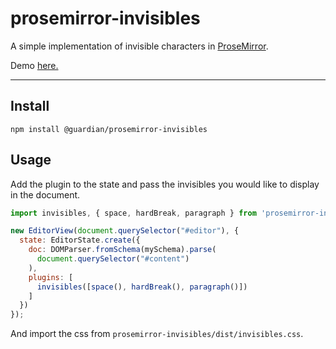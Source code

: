 # prosemirror-invisibles
A simple implementation of invisible characters in [ProseMirror](https://prosemirror.net/).

Demo [here.](https://guardian.github.io/prosemirror-invisibles/)

---

## Install
`npm install @guardian/prosemirror-invisibles`

## Usage
Add the plugin to the state and pass the invisibles you would like to display in the document.
```javascript
import invisibles, { space, hardBreak, paragraph } from 'prosemirror-invisibles';

new EditorView(document.querySelector("#editor"), {
  state: EditorState.create({
    doc: DOMParser.fromSchema(mySchema).parse(
      document.querySelector("#content")
    ),
    plugins: [
      invisibles([space(), hardBreak(), paragraph()])
    ]
  })
});
```

And import the css from `prosemirror-invisibles/dist/invisibles.css`.
